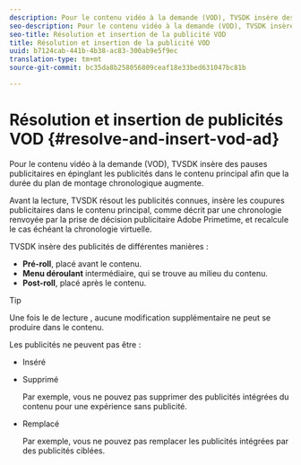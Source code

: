 ```yaml
---
description: Pour le contenu vidéo à la demande (VOD), TVSDK insère des pauses publicitaires en épinglant les publicités dans le contenu principal afin que la durée du plan de montage chronologique augmente.
seo-description: Pour le contenu vidéo à la demande (VOD), TVSDK insère des pauses publicitaires en épinglant les publicités dans le contenu principal afin que la durée du plan de montage chronologique augmente.
seo-title: Résolution et insertion de la publicité VOD
title: Résolution et insertion de la publicité VOD
uuid: b7124cab-441b-4b38-ac83-300ab9e5f9ec
translation-type: tm+mt
source-git-commit: bc35da8b258056809ceaf18e33bed631047bc81b

---
```



# Résolution et insertion de publicités VOD {#resolve-and-insert-vod-ad}

Pour le contenu vidéo à la demande (VOD), TVSDK insère des pauses publicitaires en épinglant les publicités dans le contenu principal afin que la durée du plan de montage chronologique augmente.

Avant la lecture, TVSDK résout les publicités connues, insère les coupures publicitaires dans le contenu principal, comme décrit par une chronologie renvoyée par la prise de décision publicitaire Adobe Primetime, et recalcule le cas échéant la chronologie virtuelle.

TVSDK insère des publicités de différentes manières :

* **Pré-roll**, placé avant le contenu.
* **Menu déroulant** intermédiaire, qui se trouve au milieu du contenu.
* **Post-roll**, placé après le contenu.

>[!TIP]
>
>Une fois le de lecture , aucune modification supplémentaire ne peut se produire dans le contenu.

Les publicités ne peuvent pas être :

* Inséré
* Supprimé

   Par exemple, vous ne pouvez pas supprimer des publicités intégrées du contenu pour  une expérience  sans publicité.
* Remplacé

   Par exemple, vous ne pouvez pas remplacer les publicités intégrées par des publicités ciblées.